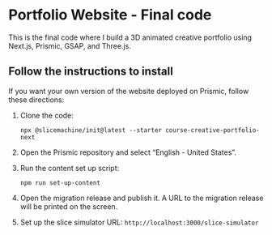 #  Portfolio Website - Final code
This is the final code where I build a 3D animated creative portfolio using Next.js, Prismic, GSAP, and Three.js.

## Follow the instructions to install
If you  want your own version of the website deployed on Prismic, follow these directions:

1. Clone the code:
    ```tsx
    npx @slicemachine/init@latest --starter course-creative-portfolio-next
    ```

2. Open the Prismic repository and select “English - United States”.
3. Run the content set up script:
    ```tsx
    npm run set-up-content
    ```

4. Open the migration release and publish it. A URL to the migration release will be printed on the screen.
5. Set up the slice simulator URL: `http://localhost:3000/slice-simulator`
